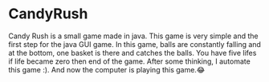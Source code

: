 # CandyRush
Candy Rush is a small game made in java. This game is very simple and the first step for the java GUI game. In this game, balls are constantly falling and at the bottom, one basket is there and catches the balls. You have five lifes if life became zero then end of the game. After some thinking, I automate this game :). And now the computer is playing this game.😂
